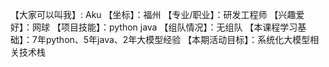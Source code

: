 【大家可以叫我】: Aku
【坐标】：福州
【专业/职业】：研发工程师
【兴趣爱好】：网球
【项目技能】：python java
【组队情况】：无组队
【本课程学习基础】：7年python、5年java、2年大模型经验
【本期活动目标】：系统化大模型相关技术栈